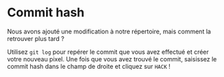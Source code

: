 # Commit hash

Nous avons ajouté une modification à notre répertoire, mais comment la retrouver plus tard&nbsp;?

Utilisez `git log` pour repérer le commit que vous avez effectué et créer votre nouveau pixel. Une fois que vous avez trouvé le commit, saisissez le commit hash dans le champ de droite et cliquez sur `HACK`&nbsp;!